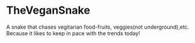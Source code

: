 # TheVeganSnake
A snake that chases vegitarian food-fruits, veggies(not underground),etc. Because it likes to keep in pace with the trends today! 
